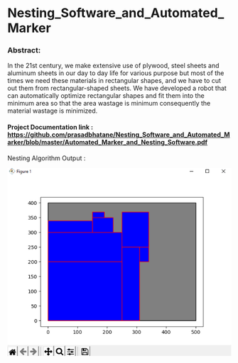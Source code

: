 # Nesting_Software_and_Automated_Marker

### Abstract:
   In the 21st century, we make extensive use of
plywood, steel sheets and aluminum sheets in our day to day
life for various purpose but most of the times we need these
materials in rectangular shapes, and we have to cut out them
from rectangular-shaped sheets.
We have developed a robot that can automatically optimize
rectangular shapes and fit them into the minimum area so that
the area wastage is minimum consequently the material wastage
is minimized.

#### Project Documentation link : https://github.com/prasadbhatane/Nesting_Software_and_Automated_Marker/blob/master/Automated_Marker_and_Nesting_Software.pdf

Nesting Algorithm Output :

![Github-small](https://github.com/prasadbhatane/Nesting_Software_and_Automated_Marker/blob/master/1.PNG)

